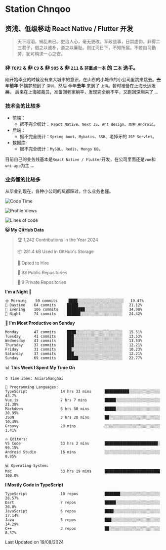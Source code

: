 # Station Chnqoo

## 资浅、低级移动 React Native / Flutter 开发

> 天下滔滔，祸乱未已。吏治人心，毫无更改。军政战事，日崇虚伪。非得二三君子，倡之以诚朴，道之以廉耻。则江河日下，不知所届。不若自习勤劳，犹可稍求一心之安。

### 非 `TOP2` & 非 `C9` & 非 `985` & 非 `211` & `非重点一本` 的 `二本` 选手。

刚开始毕业的时候没有来大城市的意识，在山东的小城市的小公司里跳来跳去。~~去年~~**前年** 怀揣梦想到了 `深圳`，然后 ~~今年~~**去年** 来到了 `上海`。~~暂时准备在上海长远发展~~。
后来在上海被裁员，准备回老家躺平，发现完全躺不平，又跑回深圳来了 ...

### 技术会的比较多

- 前端：
  - 据不完全统计： `React Native`、`Next JS`、`Ant design`、`原生 Android`。
- 后端：
  - 据不完全统计：`Spring boot`、`Mybatis`、`SSH`、老掉牙的 `JSP Servlet`。
- 数据库:
  - 据不完全统计：`MySQL`、`Redis`、`Mongo DB`。

目前自己的业务线基本是`React Native / Flutter`开发，在公司里面还是`vue`和`uni-app`为主 ...

### 业务懂的比较多

从毕业到现在，各种小公司的坑都踩过，什么业务也懂。

<!--START_SECTION:waka-->
![Code Time](http://img.shields.io/badge/Code%20Time-5%2C808%20hrs%2056%20mins-blue)

![Profile Views](http://img.shields.io/badge/Profile%20Views-11-blue)

![Lines of code](https://img.shields.io/badge/From%20Hello%20World%20I%27ve%20Written-273%20Thousand%20lines%20of%20code-blue)

**🐱 My GitHub Data** 

> 🏆 1,242 Contributions in the Year 2024
 > 
> 📦 281.4 kB Used in GitHub's Storage 
 > 
> 💼 Opted to Hire
 > 
> 📜 33 Public Repositories 
 > 
> 🔑 9 Private Repositories  
 > 
**I'm a Night 🦉** 

```text
🌞 Morning    59 commits     ████░░░░░░░░░░░░░░░░░░░░░   19.47% 
🌆 Daytime    64 commits     █████░░░░░░░░░░░░░░░░░░░░   21.12% 
🌃 Evening    106 commits    ████████░░░░░░░░░░░░░░░░░   34.98% 
🌙 Night      74 commits     ██████░░░░░░░░░░░░░░░░░░░   24.42%

```
📅 **I'm Most Productive on Sunday** 

```text
Monday       47 commits     ████░░░░░░░░░░░░░░░░░░░░░   15.51% 
Tuesday      41 commits     ███░░░░░░░░░░░░░░░░░░░░░░   13.53% 
Wednesday    41 commits     ███░░░░░░░░░░░░░░░░░░░░░░   13.53% 
Thursday     37 commits     ███░░░░░░░░░░░░░░░░░░░░░░   12.21% 
Friday       31 commits     ██░░░░░░░░░░░░░░░░░░░░░░░   10.23% 
Saturday     37 commits     ███░░░░░░░░░░░░░░░░░░░░░░   12.21% 
Sunday       69 commits     █████░░░░░░░░░░░░░░░░░░░░   22.77%

```


📊 **This Week I Spent My Time On** 

```text
⌚︎ Time Zone: Asia/Shanghai

💬 Programming Languages: 
TypeScript               14 hrs 33 mins      ███████████░░░░░░░░░░░░░░   43.7% 
Vue.js                   7 hrs 7 mins        █████░░░░░░░░░░░░░░░░░░░░   21.38% 
Markdown                 6 hrs 58 mins       █████░░░░░░░░░░░░░░░░░░░░   20.95% 
JSON                     3 hrs 28 mins       ██░░░░░░░░░░░░░░░░░░░░░░░   10.45% 
Groovy                   28 mins             ░░░░░░░░░░░░░░░░░░░░░░░░░   1.41%

🔥 Editors: 
VS Code                  33 hrs 2 mins       ████████████████████████░   99.15% 
Android Studio           16 mins             ░░░░░░░░░░░░░░░░░░░░░░░░░   0.85%

💻 Operating System: 
Mac                      33 hrs 19 mins      █████████████████████████   100.0%

```

**I Mostly Code in TypeScript** 

```text
TypeScript               10 repos            ███████░░░░░░░░░░░░░░░░░░   28.57% 
Dart                     7 repos             █████░░░░░░░░░░░░░░░░░░░░   20.0% 
JavaScript               6 repos             ████░░░░░░░░░░░░░░░░░░░░░   17.14% 
Java                     5 repos             ███░░░░░░░░░░░░░░░░░░░░░░   14.29% 
C++                      3 repos             ██░░░░░░░░░░░░░░░░░░░░░░░   8.57%

```



 Last Updated on 19/08/2024
<!--END_SECTION:waka-->

<!---
ChenqiaoStation/ChenqiaoStation is a ✨ special ✨ repository because its `README.md` (this file) appears on your GitHub profile.
You can click the Preview link to take a look at your changes.
--->
